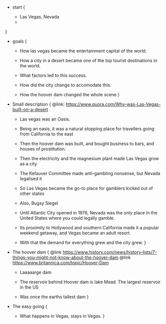 * start {
  
  - Las Vegas, Nevada
  - 
}
* goals {
  - How las vegas became the entertainment capital of the world.
  - How a city in a desert became one of the top tourist destinations in the world.
  - What factors led to this success.
  - How did the city change to accomodate this.

  - How the hoover dam changed the whole scene
}

* Small description {
  @link: https://www.quora.com/Why-was-Las-Vegas-built-on-a-desert

  - Las vegas was an Oasis.
  - Being an oasis, it was a natural stopping place for travellers going
    from California to the east

  - Then the hoover dam was built, and bought business to bars, and houses of prostitution.
  - Then the electricity and the magnesium plant made Las Vegas grow as a city

  - The Kefauver Committee made anti-gambling nonsense, but Nevada legalised it
  - So Las Vegas became the go-to place for gamblers kicked out of other states

  - Also, Bugsy Siegel

  - Until Atlantic City opened in 1976, Nevada was the only place in the United States where you could legally gamble. 
  - Its proximity to Hollywood and southern California made it a popular weekend getaway, and Vegas became an adult resort.
  - With that the demand for everything grew and the city grew.
}

* The hoover dam {
  @link https://www.history.com/news/history-lists/7-things-you-might-not-know-about-the-hoover-dam
  @link https://www.britannica.com/topic/Hoover-Dam

  - Laaaaarge dam
  - The reservoir behind Hoover dam is lake Mead. The largest reservoir in the US

  - Was once the earths tallest dam
}

* The easy going {
  - What happens in Vegas, stays in Vegas.
}

